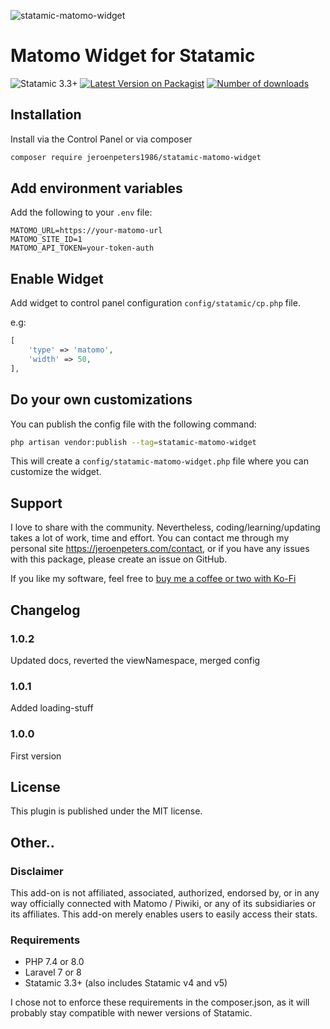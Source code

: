 ![statamic-matomo-widget](https://laravel-og.beyondco.de/Matomo%20widget%20for%20Statamic.png?theme=light&packageManager=composer+require&packageName=jeroenpeters1986%2Fstatamic-matomo-widget&pattern=plus&style=style_2&description=Matomo+stats+by+the+dashboard+light&md=1&showWatermark=0&fontSize=100px&images=chart-square-bar&heights=150)

# Matomo Widget for Statamic

<!-- statamic:hide -->
![Statamic 3.3+](https://img.shields.io/badge/Statamic-3.3+-FF269E?style=for-the-badge&link=https://statamic.com)
[![Latest Version on Packagist](https://img.shields.io/packagist/v/jeroenpeters1986/statamic-matomo-widget.svg?style=for-the-badge)](https://packagist.org/packages/jeroenpeters1986/statamic-matomo-widget)
[![Number of downloads](https://img.shields.io/packagist/dt/jeroenpeters1986/statamic-matomo-widget.svg?style=for-the-badge)](https://packagist.org/packages/jeroenpeters1986/statamic-matomo-widget)
<!-- /statamic:hide -->

## Installation

Install via the Control Panel or via composer

```bash
composer require jeroenpeters1986/statamic-matomo-widget
```

## Add environment variables
Add the following to your `.env` file:

```dotenv
MATOMO_URL=https://your-matomo-url
MATOMO_SITE_ID=1
MATOMO_API_TOKEN=your-token-auth
```

## Enable Widget

Add widget to control panel configuration `config/statamic/cp.php` file.

e.g:
```php
[
	'type' => 'matomo',
	'width' => 50,
],
```

## Do your own customizations
You can publish the config file with the following command:

```bash
php artisan vendor:publish --tag=statamic-matomo-widget
```
This will create a `config/statamic-matomo-widget.php` file where you can customize the widget.


## Support
I love to share with the community. Nevertheless, coding/learning/updating takes a lot of work, time and effort.
You can contact me through my personal site https://jeroenpeters.com/contact, or if you have any issues with 
this package, please create an issue on GitHub.

If you like my software, feel free to [buy me a coffee or two with Ko-Fi](https://ko-fi.com/jeroenpeters)

## Changelog

### 1.0.2
Updated docs, reverted the viewNamespace, merged config

### 1.0.1
Added loading-stuff

### 1.0.0
First version

## License
This plugin is published under the MIT license.

## Other..

### Disclaimer
This add-on is not affiliated, associated, authorized, endorsed by, or in any way officially connected with
Matomo / Piwiki, or any of its subsidiaries or its affiliates. This add-on merely enables users to easily 
access their stats.

### Requirements
- PHP 7.4 or 8.0
- Laravel 7 or 8
- Statamic 3.3+ (also includes Statamic v4 and v5)

I chose not to enforce these requirements in the composer.json, as it will probably stay compatible with newer versions of Statamic.

